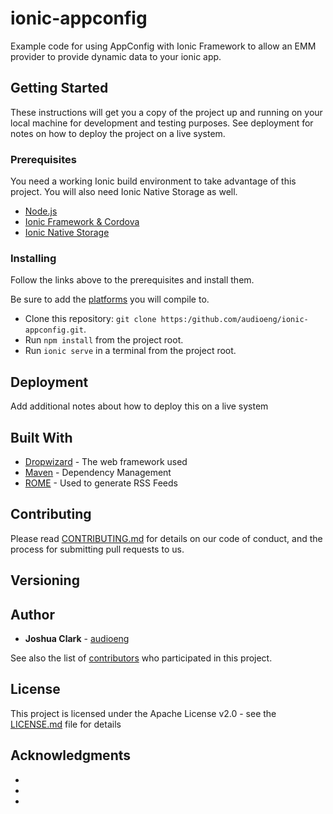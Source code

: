 # ionic-appconfig
Example code for using AppConfig with Ionic Framework to allow an EMM provider to provide dynamic data to your ionic app.

## Getting Started

These instructions will get you a copy of the project up and running on your local machine for development and testing purposes. See deployment for notes on how to deploy the project on a live system.

### Prerequisites

You need a working Ionic build environment to take advantage of this project.
You will also need Ionic Native Storage as well. 


* [Node.js](https://nodejs.org/en/)
* [Ionic Framework & Cordova](http://ionicframework.com/getting-started/)
* [Ionic Native Storage](http://ionicframework.com/docs/native/native-storage/)



### Installing

Follow the links above to the prerequisites and install them. 

Be sure to add the [platforms](http://ionicframework.com/docs/cli/platform/) you will compile to.

* Clone this repository: `git clone https:/github.com/audioeng/ionic-appconfig.git`.
* Run `npm install` from the project root.
* Run `ionic serve` in a terminal from the project root.


## Deployment

Add additional notes about how to deploy this on a live system

## Built With

* [Dropwizard](http://www.dropwizard.io/1.0.2/docs/) - The web framework used
* [Maven](https://maven.apache.org/) - Dependency Management
* [ROME](https://rometools.github.io/rome/) - Used to generate RSS Feeds

## Contributing

Please read [CONTRIBUTING.md](https://gist.github.com/PurpleBooth/b24679402957c63ec426) for details on our code of conduct, and the process for submitting pull requests to us.

## Versioning

## Author

* **Joshua Clark** - [audioeng](https://github.com/audioeng)

See also the list of [contributors](https://github.com/audioeng/ionic-appconfig/contributors) who participated in this project.

## License

This project is licensed under the Apache License v2.0 - see the [LICENSE.md](LICENSE.md) file for details

## Acknowledgments

* 
* 
* 
